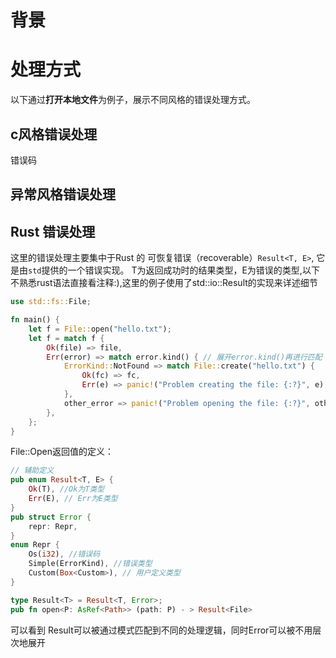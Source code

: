 # 背景

# 处理方式
以下通过**打开本地文件**为例子，展示不同风格的错误处理方式。

## c风格错误处理
错误码

## 异常风格错误处理


## Rust 错误处理
这里的错误处理主要集中于Rust 的 可恢复错误（recoverable）`Result<T, E>`, 它是由`std`提供的一个错误实现。
T为返回成功时的结果类型，E为错误的类型,以下不熟悉rust语法直接看注释:),这里的例子使用了std::io::Result的实现来详述细节

```rust
use std::fs::File;

fn main() {
    let f = File::open("hello.txt");
    let f = match f {
        Ok(file) => file,
        Err(error) => match error.kind() { // 展开error.kind()再进行匹配
            ErrorKind::NotFound => match File::create("hello.txt") { 
                Ok(fc) => fc,
                Err(e) => panic!("Problem creating the file: {:?}", e),
            },
            other_error => panic!("Problem opening the file: {:?}", other_error),
        },
    };
}
```
File::Open返回值的定义：
```rust
// 辅助定义
pub enum Result<T, E> {
    Ok(T), //Ok为T类型
    Err(E), // Err为E类型
}
pub struct Error {
    repr: Repr,
}
enum Repr {
    Os(i32), //错误码
    Simple(ErrorKind), //错误类型
    Custom(Box<Custom>), // 用户定义类型
}

type Result<T> = Result<T, Error>;
pub fn open<P: AsRef<Path>> (path: P) - > Result<File>
```

可以看到 Result可以被通过模式匹配到不同的处理逻辑，同时Error可以被不用层次地展开
